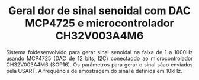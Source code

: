 <h1 align="center"> Geral dor de sinal senoidal com DAC MCP4725 e microcontrolador CH32V003A4M6</h1>
<p align="justify">
  Sistema foidesenvolvido para gerar sinal senoidal na faixa de 1 a 1000Hz usando MCP4725 (DAC de 12 bits, I2C) conectaddo ao microcontrolador CH32V003A4M6 (SOP16). 
  Os parâmetros para gerar o sinal sãao enviados pela USART. 
  A frequência de amostragem do sinal é definida em 10kHz.
</p>
